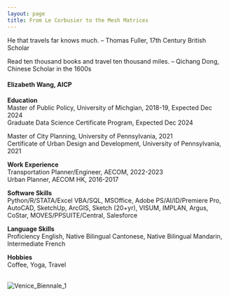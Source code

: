 ```yaml
---
layout: page
title: From Le Corbusier to the Mesh Matrices
---
```


<p class="message">
  He that travels far knows much. – Thomas Fuller, 17th Century British Scholar <br>
  
  Read ten thousand books and travel ten thousand miles. – Qichang Dong, Chinese Scholar in the 1600s
</p>

#### Elizabeth Wang, AICP <br>

**Education** <br>
Master of Public Policy, University of Michgian, 2018-19, Expected Dec 2024 <br>
Graduate Data Science Certificate Program, Expected Dec 2024 <br>

Master of City Planning, University of Pennsylvania, 2021 <br>
Certificate of Urban Design and Development, University of Pennsylvania, 2021 <br>

**Work Experience** <br>
Transportation Planner/Engineer, AECOM, 2022-2023 <br>
Urban Planner, AECOM HK, 2016-2017 <br>

**Software Skills** <br>
Python/R/STATA/Excel VBA/SQL, MSOffice, Adobe PS/AI/ID/Premiere Pro, AutoCAD, SketchUp, ArcGIS, Sketch (20+yr), VISUM, IMPLAN, Argus, CoStar, MOVES/PPSUITE/Central, Salesforce

**Language Skills** <br>
Proficiency English, Native Bilingual Cantonese, Native Bilingual Mandarin, Intermediate French

**Hobbies** <br>
Coffee, Yoga, Travel <br>

<br>
<img src="{{site.baseurl | prepend: site.url}}/portfolio/image/about/Venice_Biennale_1.jpg" alt="Venice_Biennale_1"/> 
<br>


